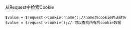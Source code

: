 从Request中检索Cookie

```
$value = $request->cookie('name');//name为cookie的该键名
$value = $request->cookie();// 可以查找所有的cookie数据
```



